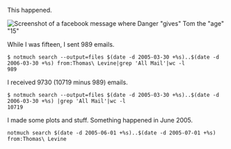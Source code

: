 

This happened.

![Screenshot of a facebook message where Danger "gives" Tom the "age" "15"]()


While I was fifteen, I sent 989 emails.

    $ notmuch search --output=files $(date -d 2005-03-30 +%s)..$(date -d 2006-03-30 +%s) from:Thomas\ Levine|grep 'All Mail'|wc -l
    989

I received 9730 (10719 minus 989) emails.

    $ notmuch search --output=files $(date -d 2005-03-30 +%s)..$(date -d 2006-03-30 +%s) |grep 'All Mail'|wc -l
    10719

I made some plots and stuff. Something happened in June 2005.

    notmuch search $(date -d 2005-06-01 +%s)..$(date -d 2005-07-01 +%s) from:Thomas\ Levine
